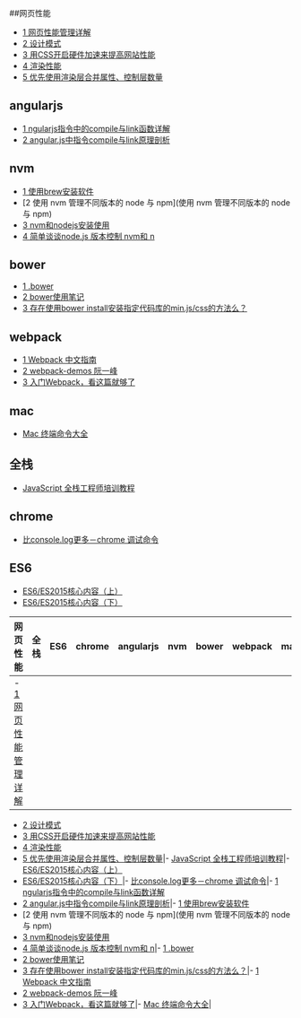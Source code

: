 ##网页性能

- [1 网页性能管理详解](http://www.ruanyifeng.com/blog/2015/09/web-page-performance-in-depth.html)
- [2 设计模式](http://www.alloyteam.com/2012/10/common-javascript-design-patterns/)
- [3 用CSS开启硬件加速来提高网站性能](http://www.aseoe.com/show-11-144-1.html)
- [4 渲染性能](https://developers.google.com/web/fundamentals/performance/rendering/?hl=zh-cn)
- [5 优先使用渲染层合并属性、控制层数量](https://developers.google.com/web/fundamentals/performance/rendering/stick-to-compositor-only-properties-and-manage-layer-count?hl=zh-cn)



## angularjs

- [1 ngularjs指令中的compile与link函数详解](http://www.jb51.net/article/58229.htm)
- [2 angular.js中指令compile与link原理剖析](http://www.bubuko.com/infodetail-694161.html)

## nvm

- [1 使用brew安装软件](http://www.cnblogs.com/TankXiao/p/3247113.html)
- [2 使用 nvm 管理不同版本的 node 与 npm](使用 nvm 管理不同版本的 node 与 npm)
- [3 nvm和nodejs安装使用](http://www.kancloud.cn/summer/nodejs-install/71975)
- [4 简单谈谈node.js 版本控制 nvm和 n](http://www.jb51.net/article/73424.htm)

## bower

- [1 .bower](https://bower.io/docs/config/)
- [2 bower使用笔记](http://www.jianshu.com/p/7c9be077bc82)
- [3 存在使用bower install安装指定代码库的min.js/css的方法么？](https://segmentfault.com/q/1010000000494228)

## webpack

- [1 Webpack 中文指南](http://zhaoda.net/webpack-handbook/index.html)
- [2 webpack-demos 阮一峰](https://github.com/ruanyf/webpack-demos)
- [3 入门Webpack，看这篇就够了](http://www.jianshu.com/p/42e11515c10f#)

## mac

- [Mac 终端命令大全](http://www.jianshu.com/p/3291de46f3ff)

## 全栈

- [JavaScript 全栈工程师培训教程](http://www.ruanyifeng.com/blog/2016/11/javascript.html)

## chrome

- [比console.log更多－chrome 调试命令](http://www.jianshu.com/p/a894f7f8d27d)

## ES6

- [ES6/ES2015核心内容（上）](https://segmentfault.com/a/1190000004365693#articleHeader0)
- [ES6/ES2015核心内容（下）](https://segmentfault.com/a/1190000004368132)






| 网页性能 | 全栈 | ES6 | chrome | angularjs | nvm | bower | webpack | mac |
| :--------| :--------| :--------| :--------| :--------| :--------| :--------| :--------| :--------|
|- [1 网页性能管理详解](http://www.ruanyifeng.com/blog/2015/09/web-page-performance-in-depth.html)
- [2 设计模式](http://www.alloyteam.com/2012/10/common-javascript-design-patterns/)
- [3 用CSS开启硬件加速来提高网站性能](http://www.aseoe.com/show-11-144-1.html)
- [4 渲染性能](https://developers.google.com/web/fundamentals/performance/rendering/?hl=zh-cn)
- [5 优先使用渲染层合并属性、控制层数量](https://developers.google.com/web/fundamentals/performance/rendering/stick-to-compositor-only-properties-and-manage-layer-count?hl=zh-cn)|- [JavaScript 全栈工程师培训教程](http://www.ruanyifeng.com/blog/2016/11/javascript.html)|- [ES6/ES2015核心内容（上）](https://segmentfault.com/a/1190000004365693#articleHeader0)
- [ES6/ES2015核心内容（下）](https://segmentfault.com/a/1190000004368132)|- [比console.log更多－chrome 调试命令](http://www.jianshu.com/p/a894f7f8d27d)|- [1 ngularjs指令中的compile与link函数详解](http://www.jb51.net/article/58229.htm)
- [2 angular.js中指令compile与link原理剖析](http://www.bubuko.com/infodetail-694161.html)|- [1 使用brew安装软件](http://www.cnblogs.com/TankXiao/p/3247113.html)
- [2 使用 nvm 管理不同版本的 node 与 npm](使用 nvm 管理不同版本的 node 与 npm)
- [3 nvm和nodejs安装使用](http://www.kancloud.cn/summer/nodejs-install/71975)
- [4 简单谈谈node.js 版本控制 nvm和 n](http://www.jb51.net/article/73424.htm)|- [1 .bower](https://bower.io/docs/config/)
- [2 bower使用笔记](http://www.jianshu.com/p/7c9be077bc82)
- [3 存在使用bower install安装指定代码库的min.js/css的方法么？](https://segmentfault.com/q/1010000000494228)|- [1 Webpack 中文指南](http://zhaoda.net/webpack-handbook/index.html)
- [2 webpack-demos 阮一峰](https://github.com/ruanyf/webpack-demos)
- [3 入门Webpack，看这篇就够了](http://www.jianshu.com/p/42e11515c10f#)|- [Mac 终端命令大全](http://www.jianshu.com/p/3291de46f3ff)|